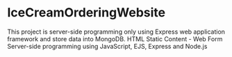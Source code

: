 # IceCreamOrderingWebsite
This project is server-side programming only using Express web application framework and store data into MongoDB.
HTML Static Content - Web Form
Server-side programming using JavaScript, EJS, Express and Node.js
